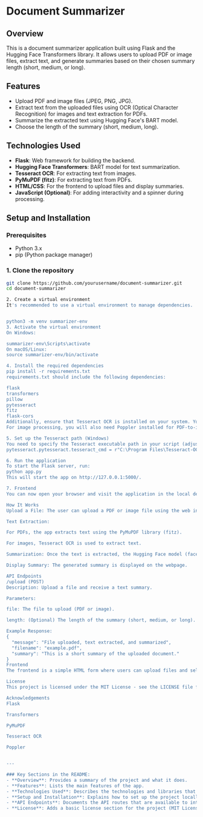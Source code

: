 # Document Summarizer

## Overview
This is a document summarizer application built using Flask and the Hugging Face Transformers library. It allows users to upload PDF or image files, extract text, and generate summaries based on their chosen summary length (short, medium, or long).

## Features
- Upload PDF and image files (JPEG, PNG, JPG).
- Extract text from the uploaded files using OCR (Optical Character Recognition) for images and text extraction for PDFs.
- Summarize the extracted text using Hugging Face's BART model.
- Choose the length of the summary (short, medium, long).

## Technologies Used
- **Flask**: Web framework for building the backend.
- **Hugging Face Transformers**: BART model for text summarization.
- **Tesseract OCR**: For extracting text from images.
- **PyMuPDF (fitz)**: For extracting text from PDFs.
- **HTML/CSS**: For the frontend to upload files and display summaries.
- **JavaScript (Optional)**: For adding interactivity and a spinner during processing.

## Setup and Installation

### Prerequisites
- Python 3.x
- pip (Python package manager)

### 1. Clone the repository

```bash
git clone https://github.com/yourusername/document-summarizer.git
cd document-summarizer

2. Create a virtual environment
It's recommended to use a virtual environment to manage dependencies.


python3 -m venv summarizer-env
3. Activate the virtual environment
On Windows:

summarizer-env\Scripts\activate
On macOS/Linux:
source summarizer-env/bin/activate

4. Install the required dependencies
pip install -r requirements.txt
requirements.txt should include the following dependencies:

flask
transformers
pillow
pytesseract
fitz
flask-cors
Additionally, ensure that Tesseract OCR is installed on your system. You can download it from Tesseract GitHub or here for Windows.
For image processing, you will also need Poppler installed for PDF-to-image conversion (used by pdf2image). You can download it from here.

5. Set up the Tesseract path (Windows)
You need to specify the Tesseract executable path in your script (adjust the path as needed):
pytesseract.pytesseract.tesseract_cmd = r"C:\Program Files\Tesseract-OCR\tesseract.exe"

6. Run the application
To start the Flask server, run:
python app.py
This will start the app on http://127.0.0.1:5000/.

7. Frontend
You can now open your browser and visit the application in the local development environment.

How It Works
Upload a File: The user can upload a PDF or image file using the web interface.

Text Extraction:

For PDFs, the app extracts text using the PyMuPDF library (fitz).

For images, Tesseract OCR is used to extract text.

Summarization: Once the text is extracted, the Hugging Face model (facebook/bart-large-cnn) generates a summary based on the chosen length (short, medium, or long).

Display Summary: The generated summary is displayed on the webpage.

API Endpoints
/upload (POST)
Description: Upload a file and receive a text summary.

Parameters:

file: The file to upload (PDF or image).

length: (Optional) The length of the summary (short, medium, or long). Default is medium.

Example Response:
{
  "message": "File uploaded, text extracted, and summarized",
  "filename": "example.pdf",
  "summary": "This is a short summary of the uploaded document."
}
Frontend
The frontend is a simple HTML form where users can upload files and select summary length. It will display a loading spinner while the backend processes the file.

License
This project is licensed under the MIT License - see the LICENSE file for details.

Acknowledgements
Flask

Transformers

PyMuPDF

Tesseract OCR

Poppler


---

### Key Sections in the README:
- **Overview**: Provides a summary of the project and what it does.
- **Features**: Lists the main features of the app.
- **Technologies Used**: Describes the technologies and libraries that are used in the app.
- **Setup and Installation**: Explains how to set up the project locally.
- **API Endpoints**: Documents the API routes that are available to interact with the backend.
- **License**: Adds a basic license section for the project (MIT License is used here).

